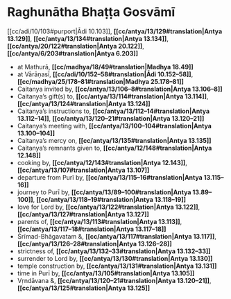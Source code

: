 # Raghunātha Bhaṭṭa Gosvāmī

[[cc/adi/10/103#purport|Ādi 10.103]], **[[cc/antya/13/129#translation|Antya 13.129]]**, **[[cc/antya/13/134#translation|Antya 13.134]]**, **[[cc/antya/20/122#translation|Antya 20.122]]**, **[[cc/antya/6/203#translation|Antya 6.203]]**

* at Mathurā, **[[cc/madhya/18/49#translation|Madhya 18.49]]**
* at Vārāṇasī, **[[cc/adi/10/152–58#translation|Ādi 10.152–58]]**, **[[cc/madhya/25/178–81#translation|Madhya 25.178–81]]**
* Caitanya invited by, **[[cc/antya/13/106–8#translation|Antya 13.106–8]]**
* Caitanya’s gift(s) to, **[[cc/antya/13/114#translation|Antya 13.114]]**, **[[cc/antya/13/124#translation|Antya 13.124]]**
* Caitanya’s instructions to, **[[cc/antya/13/112–14#translation|Antya 13.112–14]]**, **[[cc/antya/13/120–21#translation|Antya 13.120–21]]**
* Caitanya’s meeting with, **[[cc/antya/13/100–104#translation|Antya 13.100–104]]**
* Caitanya’s mercy on, **[[cc/antya/13/135#translation|Antya 13.135]]**
* Caitanya’s remnants given to, **[[cc/antya/12/148#translation|Antya 12.148]]**
* cooking by, **[[cc/antya/12/143#translation|Antya 12.143]]**, **[[cc/antya/13/107#translation|Antya 13.107]]**
* departure from Purī by, **[[cc/antya/13/115–16#translation|Antya 13.115–16]]**
* journey to Purī by, **[[cc/antya/13/89–100#translation|Antya 13.89–100]]**, **[[cc/antya/13/118–19#translation|Antya 13.118–19]]**
* love for Lord by, **[[cc/antya/13/122#translation|Antya 13.122]]**, **[[cc/antya/13/127#translation|Antya 13.127]]**
* parents of, **[[cc/antya/13/113#translation|Antya 13.113]]**, **[[cc/antya/13/117–18#translation|Antya 13.117–18]]**
* Śrīmad-Bhāgavatam &, **[[cc/antya/13/117#translation|Antya 13.117]]**, **[[cc/antya/13/126–28#translation|Antya 13.126–28]]**
* strictness of, **[[cc/antya/13/132–33#translation|Antya 13.132–33]]**
* surrender to Lord by, **[[cc/antya/13/130#translation|Antya 13.130]]**
* temple construction by, **[[cc/antya/13/131#translation|Antya 13.131]]**
* time in Purī by, **[[cc/antya/13/105#translation|Antya 13.105]]**
* Vṛndāvana &, **[[cc/antya/13/120–21#translation|Antya 13.120–21]]**, **[[cc/antya/13/125#translation|Antya 13.125]]**
